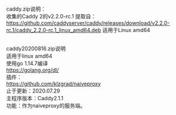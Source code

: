 ##
caddy.zip说明：  
收集的Caddy 2的v2.2.0-rc.1
提取自：https://github.com/caddyserver/caddy/releases/download/v2.2.0-rc.1/caddy_2.2.0-rc.1_linux_amd64.deb
适用于Linux amd64
##
caddy20200816.zip说明  
适用于linux amd64  
使用go 1.14.7编译  
https://golang.org/dl/  
插件：  
https://github.com/klzgrad/naiveproxy  
止于更新：2020.07.29  
主程序版本：Caddy2.1.1  
功能：作为naiveproxy的服务端。  
##
